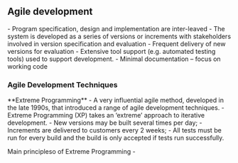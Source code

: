 <h2>Agile development</h2>
 - Program specification, design and implementation are inter-leaved 
 - The system is developed as a series of versions or increments with stakeholders involved in version specification and evaluation 
 - Frequent delivery of new versions for evaluation 
 - Extensive tool support (e.g. automated testing tools) used to support development. 
 - Minimal documentation – focus on working code

<h3>Agile Development Techniques</h3>
**Extreme Programming**
- A very influential agile method, developed in the late 1990s, that introduced a range of agile development techniques.
- Extreme Programming (XP) takes an ‘extreme’ approach to iterative development.
	- New versions may be built several times per day; 
	- Increments are delivered to customers every 2 weeks; 
	- All tests must be run for every build and the build is only accepted if tests run successfully.


Main principleso of Extreme Programming
	- 
